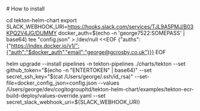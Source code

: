 # How to install

cd tekton-helm-chart
export SLACK_WEBHOOK_URI=https://hooks.slack.com/services/TJL9A5PMJ/B03KPQ2V4JG/DUMMY
docker_auth=$(echo -n 'george7522:SOMEPASS' | base64)
tee "config.json" > /dev/null <<EOF
{"auths":{"https://index.docker.io/v1/":{"auth":"$docker_auth","email":"george@gcrosby.co.uk"}}}
EOF

helm upgrade --install pipelines -n tekton-pipelines ./charts/tekton --set github_token="$(echo -n "ENTERTOKEN" | base64)" --set secret_ssh_key="$(cat /Users/george/.ssh/id_rsa)" --set-file=docker_config_json=config.json --values /Users/george/dev/cogitogroupltd/tekton-helm-chart/examples/tekton-ecr-build-deploy/values-override.yaml --set secret_slack_webhook_uri=${SLACK_WEBHOOK_URI}
